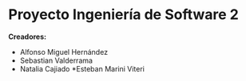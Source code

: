 # Proyecto Ingeniería de Software 2


**Creadores:**
* Alfonso Miguel Hernández
* Sebastian Valderrama
* Natalia Cajiado
*Esteban Marini Viteri
